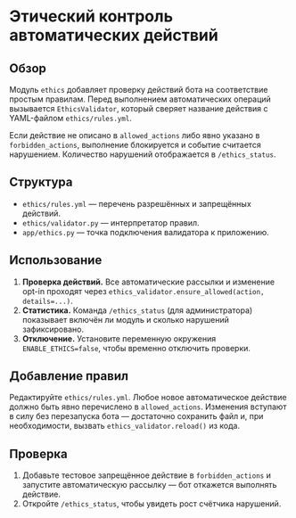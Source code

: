 # Этический контроль автоматических действий

## Обзор
Модуль `ethics` добавляет проверку действий бота на соответствие простым правилам.
Перед выполнением автоматических операций вызывается `EthicsValidator`, который
сверяет название действия с YAML-файлом `ethics/rules.yml`.

Если действие не описано в `allowed_actions` либо явно указано в
`forbidden_actions`, выполнение блокируется и событие считается нарушением.
Количество нарушений отображается в `/ethics_status`.

## Структура
- `ethics/rules.yml` — перечень разрешённых и запрещённых действий.
- `ethics/validator.py` — интерпретатор правил.
- `app/ethics.py` — точка подключения валидатора к приложению.

## Использование
1. **Проверка действий.**
   Все автоматические рассылки и изменение opt-in проходят через
   `ethics_validator.ensure_allowed(action, details=...)`.
2. **Статистика.**
   Команда `/ethics_status` (для администратора) показывает включён ли модуль и
   сколько нарушений зафиксировано.
3. **Отключение.**
   Установите переменную окружения `ENABLE_ETHICS=false`, чтобы временно
   отключить проверки.

## Добавление правил
Редактируйте `ethics/rules.yml`. Любое новое автоматическое действие должно быть
явно перечислено в `allowed_actions`. Изменения вступают в силу без перезапуска
бота — достаточно сохранить файл и, при необходимости, вызвать
`ethics_validator.reload()` из кода.

## Проверка
1. Добавьте тестовое запрещённое действие в `forbidden_actions` и запустите
   автоматическую рассылку — бот откажется выполнять действие.
2. Откройте `/ethics_status`, чтобы увидеть рост счётчика нарушений.
